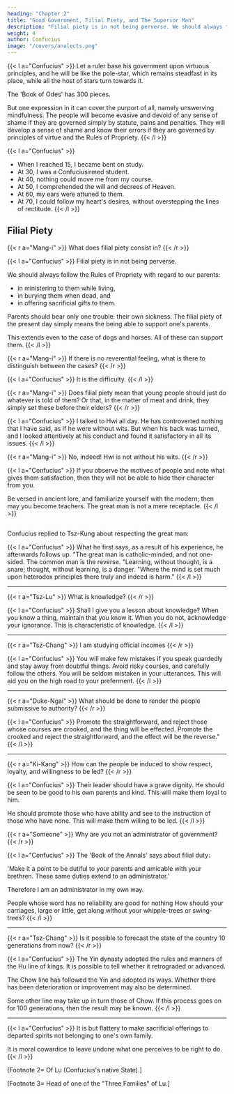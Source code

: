 ```yaml
---
heading: "Chapter 2"
title: "Good Government, Filial Piety, and The Superior Man"
description: "Filial piety is in not being perverse. We should always follow the Rules of Propriety with regard to our parents"
weight: 4
author: Confucius
image: "/covers/analects.png"
---
```



{{< l a="Confucius" >}}
Let a ruler base his government upon virtuous principles, and he will be like the pole-star, which remains steadfast in its place, while all the host of stars turn towards it.

The 'Book of Odes' has 300 pieces.

But one expression in it can cover the purport of all, namely unswerving mindfulness.
The people will become evasive and devoid of any sense of shame if they are governed simply by statute, pains and penalties.
They will develop a sense of shame and know their errors if they are governed by principles of virtue and the Rules of Propriety.
{{< /l >}}


{{< l a="Confucius" >}}
- When I reached 15, I became bent on study.
- At 30, I was a Confuciusirmed student.
- At 40, nothing could move me from my course.
- At 50, I comprehended the will and decrees of Heaven.
- At 60, my ears were attuned to them.
- At 70, I could follow my heart's desires, without overstepping the lines of rectitude.
{{< /l >}}


## Filial Piety

{{< r a="Mang-i" >}}
What does filial piety consist in?
{{< /r >}}


{{< l a="Confucius" >}}
Filial piety is in not being perverse. 

We should always follow the Rules of Propriety with regard to our parents:

- in ministering to them while living,
- in burying them when dead, and
- in offering sacrificial gifts to them.

Parents should bear only one trouble: their own sickness. The filial piety of the present day simply means the being able to support one's parents.

This extends even to the case of dogs and horses. All of these can support them.
{{< /l >}}


{{< r a="Mang-i" >}}
If there is no reverential feeling, what is there to distinguish between the cases?
{{< /r >}}


{{< l a="Confucius" >}}
It is the difficulty.
{{< /l >}}


{{< r a="Mang-i" >}}
Does filial piety mean that young people should just do whatever is told of them? <!--  folks simply take upon themselves the toil of it. --> Or that, in the matter of meat and drink, they simply set these before their elders?
{{< /r >}}


{{< l a="Confucius" >}}
I talked to Hwi all day. He has controverted nothing that I have said, as if he were without wits.
But when his back was turned, and I looked attentively at his conduct<!--  apart from me, I --> and found it satisfactory in all its issues.
{{< /l >}}


{{< r a="Mang-i" >}}
No, indeed! Hwi is not without his wits.
{{< /r >}}


{{< l a="Confucius" >}}
If you observe<!--  what things people (usually) take in hand, watch --> the motives of people and note what gives them satisfaction, then they will not be able to hide their character from you. <!--  shall they be able to conceal from you what they are? Conceal themselves, indeed! -->

Be versed in ancient lore, and familiarize yourself with the modern; then may you become teachers. The great man is not a mere receptacle.
{{< /l >}}


## 

Confucius replied to Tsz-Kung about respecting the great man:

{{< l a="Confucius" >}}
What he first says, as a result of his experience, he afterwards follows up. "The great man is catholic-minded, and not one-sided. The common man is the reverse. "Learning, without thought, is a snare; thought, without learning, is a danger. "Where the mind is set much upon heterodox principles there truly and indeed is harm." 
{{< /l >}}

---


{{< r a="Tsz-Lu" >}}
What is knowledge? 
{{< /r >}}


{{< l a="Confucius" >}}
Shall I give you a lesson about knowledge? When you know a thing, maintain that you know it. When you do not, acknowledge your ignorance. This is characteristic of knowledge.
{{< /l >}}

---


{{< r a="Tsz-Chang" >}}
I am studying official incomes
{{< /r >}}

{{< l a="Confucius" >}}
You will make few mistakes if you speak guardedly and stay away from doubtful things. <!-- Of the many things you hear hold aloof from those that are , and  with reference to the rest; your mistakes will then be few. --> Avoid <!-- lso, of the many courses you see adopted, hold aloof from those that are --> risky courses, and carefully follow the others. <!-- ; you will then seldom have occasion for regret. --> You will be seldom mistaken in your utterances. This will aid you <!-- , and having few occasions for regret in the line you take, you are --> on the high road to your preferment.
{{< /l >}}

---

{{< r a="Duke-Ngai" >}}
What should be done to render the people submissive to authority?
{{< /r >}}

{{< l a="Confucius" >}}
Promote the straightforward, and reject those whose courses are crooked, and the thing will be effected. Promote the crooked and reject the straightforward, and the effect will be the reverse." 
{{< /l >}}


---

{{< r a="Ki-Kang" >}}
How can the people be induced to show respect, loyalty, and willingness to be led? 
{{< /r >}}


{{< l a="Confucius" >}}
Their leader should have a grave dignity. <!--  in him who has the oversight of them, and they will show him respect; --> He should be seen to be good to his own parents and kind. This will make them loyal to him. 

He should promote those who have ability and see to the instruction of those who have none. This will make them willing to be led.
{{< /l >}}


{{< r a="Someone" >}}
Why are you not an administrator of government?
{{< /r >}}


{{< l a="Confucius" >}}
The 'Book of the Annals' says about filial duty:

'Make it a point to be dutiful to your parents and amicable with your brethren. These same duties extend to an administrator.'

Therefore I am an administrator in my own way.
<!-- If these, then, also make an administrator, how am I to take your words about being an administrator?"  -->

People whose word has no reliability are good for nothing How should your carriages, large or little, get along without your whipple-trees or swing-trees?
{{< /l >}}

---

{{< r a="Tsz-Chang" >}}
Is it possible to forecast the state of the country 10 generations from now?
{{< /r >}}


{{< l a="Confucius" >}}
The Yin dynasty adopted the rules and manners of the Hu line of kings. It is possible to tell whether it retrograded or advanced. 

The Chow line has followed the Yin and adopted its ways. Whether there has been deterioration or improvement may also be determined. 

Some other line may take up in turn those of Chow. If this process goes on for 100 generations, then the result may be known.
{{< /l >}}

---

{{< l a="Confucius" >}}
It is but flattery to make sacrificial offerings to departed spirits not belonging to one's own family. 

It is moral cowardice to leave undone what one perceives to be right to do. 
{{< /l >}}


[Footnote 2=  Of Lu (Confucius's native State).] 

[Footnote 3=  Head of one of the "Three Families" of Lu.]

